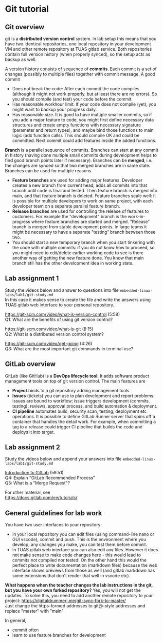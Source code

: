 # Git tutorial

## Git overview

git is a <b>distributed version control</b> system. In lab setup this means that you have two identical repositories, one local repository in your development VM and other remote repository at TUAS gitlab service. Both repositories contain full version history (when properly synced), so the setup acts as backup as well.

A version history consists of sequence of <b>commits</b>. Each commit is a set of changes (possibly to multiple files) together with commit message. A good commit  
- Does not break the code: After each commit the code compiles (although it might not work properly, but at least there are no errors). So you should compile (and test) your code before the commit.
- Has reasonable workhour limit. If your code does not compile (yet), you might want to backup your progress daily.
- Has reasonable size. It is good to have multiple smaller commits, so if you add a major feature to code, you might first define necessary data structures and create empty functions with necessary signature (parameter and return types), and maybe bind those functions to main logic (add function calls). This should compile OK and could be committed. Next commit could add features inside the added functions.  

<b>Branch</b> is a parallel sequence of commits. Branches can start at any commit in history (having done multiple small commits during development helps to find good branch points later if necessary). Branches can be <b>merged</b>, i.e. the changes are synced so that two merged branches are in same state. Branches can be used for multiple reasons
- <b>Feature branches</b> are used for adding major features. Developer creates a new branch from current head, adds all commits into that bracnh until code is final and tested. Then feature branch is merged into main, and that feature branch is deleted. Feature branches scale well: it is possible for multiple developers to work on same project, with each developer team on a separate parallel feature branch.
- <b>Release branches</b> are used for controlling the release of features to customers. For example the "development" branch is the work-in-progress where feature branches are started and merged. "Release" branch is merged from stable development points. In large teams it might be necessary to have a separate "testing" branch between those two.
- You should start a new temporary branch when you start tinkering with the code with multiple commits: if you do not know how to proceed, so you might need to edit/delete earlier working code to see is there another way of getting the new feature done. You know that main branch still has the other development idea in working state.

## Lab assignment 1

Study the videos below and answer to questions into file `embedded-linux-labs/lab1/git-study.md`  
In this case it makes sense to create the file and write the answers using TUAS gitlab web interface to your personal repository. 

https://git-scm.com/video/what-is-version-control (5:58)  
Q1: What are the benefits of using git version control?

https://git-scm.com/video/what-is-git (8:15)  
Q2: What is a distributed version control system?

https://git-scm.com/video/get-going (4:26)  
Q3: What are the most important git commands in terminal use?


## GitLab overview

GitLab (like GitHub) is a <b>DevOps lifecycle tool</b>. It adds software product management tools on top of git version control. The main features are
- <b>Project</b> binds to a git repository adding management tools
- <b>Issues</b> (tickets) you can use to plan development and report problems. Issues are bound to workflow; issue triggers development (commits, testing), reviews, approval process, and build automation & deployment.
- <b>CI pipeline</b> automates build, security scan, testing, deployment etc operations. It is possible to define GitLab Runner server that spins off a container that handles the detail work. For example, when committing a tag to a release could trigger CI pipeline that builds the code and deploys it into target.

## Lab assignment 2

Study the videos below and append your answers into file `embedded-linux-labs/lab1/git-study.md`  

[Introduction to GitLab](https://youtu.be/_4SmIyQ5eis?t=90) (59:51)  
Q4: Explain "GitLab Recommended Process"  
Q5: What is a "Merge Request"?

For other material, see   
https://docs.gitlab.com/ee/tutorials/  


## General guidelines for lab work

You have two user interfaces to your repository:
- In your local repository you can edit files (using command-line nano or GUI vscode), commit and push. This is the environment where you develop; any changes you make, you can test them before commit.
- In TUAS gitlab web interface you can also edit any files. However it does not make sense to make code changes here - this would lead to commits not compiled nor tested. On the other hand this would the perfect place to write documentation (markdown files) because the web interface shows previews from those as well (and gitlab markdown has some extensions that don't render that well in vscode etc).  

**What happens when the teacher changes the lab instructions in the git, but you have your own forked repository?** Yes, you will not get the updates. To solve this, you need to add another remote repository to your project: https://digitaldrummerj.me/git-sync-fork-to-master/  
Just change the https-formed addresses to git@-style addresses and replace "master" with "main"


In general,
- commit often
- learn to use feature branches for development

